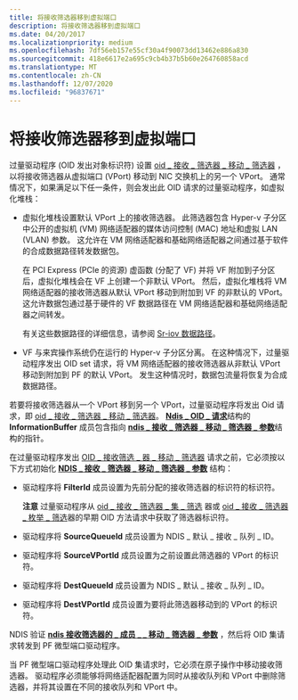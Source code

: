```yaml
---
title: 将接收筛选器移到虚拟端口
description: 将接收筛选器移到虚拟端口
ms.date: 04/20/2017
ms.localizationpriority: medium
ms.openlocfilehash: 7df56eb157e55cf30a4f90073dd13462e886a830
ms.sourcegitcommit: 418e6617e2a695c9cb4b37b5b60e264760858acd
ms.translationtype: MT
ms.contentlocale: zh-CN
ms.lasthandoff: 12/07/2020
ms.locfileid: "96837671"
---
```

# <a name="moving-a-receive-filter-to-a-virtual-port"></a>将接收筛选器移到虚拟端口


过量驱动程序 (OID 发出对象标识符) 设置 [oid \_ 接收 \_ 筛选器 \_ 移动 \_ 筛选器](./oid-receive-filter-move-filter.md) ，以将接收筛选器从虚拟端口 (VPort) 移动到 NIC 交换机上的另一个 VPort。 通常情况下，如果满足以下任一条件，则会发出此 OID 请求的过量驱动程序，如虚拟化堆栈：

-   虚拟化堆栈设置默认 VPort 上的接收筛选器。 此筛选器包含 Hyper-v 子分区中公开的虚拟机 (VM) 网络适配器的媒体访问控制 (MAC) 地址和虚拟 LAN (VLAN) 参数。 这允许在 VM 网络适配器和基础网络适配器之间通过基于软件的合成数据路径转发数据包。

    在 PCI Express (PCIe 的资源) 虚函数 (分配了 VF) 并将 VF 附加到子分区后，虚拟化堆栈会在 VF 上创建一个非默认 VPort。 然后，虚拟化堆栈将 VM 网络适配器的接收筛选器从默认 VPort 移动到附加到 VF 的非默认的 VPort。 这允许数据包通过基于硬件的 VF 数据路径在 VM 网络适配器和基础网络适配器之间转发。

    有关这些数据路径的详细信息，请参阅 [Sr-iov 数据路径](sr-iov-data-paths.md)。

-   VF 与来宾操作系统仍在运行的 Hyper-v 子分区分离。 在这种情况下，过量驱动程序发出 OID set 请求，将 VM 网络适配器的接收筛选器从非默认 VPort 移动到附加到 PF 的默认 VPort。 发生这种情况时，数据包流量将恢复为合成数据路径。

若要将接收筛选器从一个 VPort 移到另一个 VPort，过量驱动程序将发出 Oid 请求，即 [oid \_ 接收 \_ 筛选器 \_ 移动 \_ 筛选器](./oid-receive-filter-move-filter.md)。 [**Ndis \_ OID \_ 请求**](/windows-hardware/drivers/ddi/ndis/ns-ndis-_ndis_oid_request)结构的 **InformationBuffer** 成员包含指向 [**ndis \_ 接收 \_ 筛选器 \_ 移动 \_ 筛选器 \_ 参数**](/windows-hardware/drivers/ddi/ntddndis/ns-ntddndis-_ndis_receive_filter_clear_parameters)结构的指针。

在过量驱动程序发出 [OID \_ 接收筛选 \_ 器 \_ 移动 \_ 筛选器](./oid-receive-filter-move-filter.md) 请求之前，它必须按以下方式初始化 [**NDIS \_ 接收 \_ 筛选器 \_ 移动 \_ 筛选器 \_ 参数**](/windows-hardware/drivers/ddi/ntddndis/ns-ntddndis-_ndis_receive_filter_move_filter_parameters) 结构：

-   驱动程序将 **FilterId** 成员设置为先前分配的接收筛选器的标识符的标识符。

    **注意**  过量驱动程序从 [oid \_ 接收 \_ 筛选器 \_ 集 \_ 筛选](./oid-receive-filter-set-filter.md) 器或 [oid \_ 接收 \_ 筛选器 \_ 枚举 \_ 筛选](./oid-receive-filter-enum-filters.md)器的早期 OID 方法请求中获取了筛选器标识符。

     

-   驱动程序将 **SourceQueueId** 成员设置为 NDIS \_ 默认 \_ 接收 \_ 队列 \_ ID。

-   驱动程序将 **SourceVPortId** 成员设置为之前设置此筛选器的 VPort 的标识符。

-   驱动程序将 **DestQueueId** 成员设置为 NDIS \_ 默认 \_ 接收 \_ 队列 \_ ID。

-   驱动程序将 **DestVPortId** 成员设置为要将此筛选器移动到的 VPort 的标识符。

NDIS 验证 [**ndis 接收筛选器的 \_ 成员 \_ \_ 移动 \_ 筛选器 \_ 参数**](/windows-hardware/drivers/ddi/ntddndis/ns-ntddndis-_ndis_receive_filter_move_filter_parameters) ，然后将 OID 集请求转发到 PF 微型端口驱动程序。

当 PF 微型端口驱动程序处理此 OID 集请求时，它必须在原子操作中移动接收筛选器。 驱动程序必须能够将网络适配器配置为同时从接收队列和 VPort 中删除筛选器，并将其设置在不同的接收队列和 VPort 中。

 

